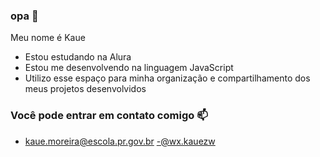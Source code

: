 ### opa 🤠

Meu nome é Kaue

- Estou estudando na Alura
- Estou me desenvolvendo na linguagem JavaScript
- Utilizo esse espaço para minha organização e compartilhamento dos meus projetos desenvolvidos

### Você pode entrar em contato comigo 📫
- kaue.moreira@escola.pr.gov.br
-@wx.kauezw
